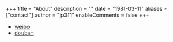+++
title = "About"
description = ""
date = "1981-03-11"
aliases = ["contact"]
author = "jp311"
enableComments = false
+++

* [weibo](https://weibo.com/jiangpeng311/)
* [douban](https://www.douban.com/people/jiangpeng/)
